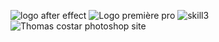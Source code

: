 ![logo after effect](https://github.com/user-attachments/assets/8361b7dc-a4d1-40ea-9c9f-c9a2a00e069d)
![Logo première pro](https://github.com/user-attachments/assets/1cc05110-6300-4496-9985-24a23000c681)
![skill3](https://github.com/user-attachments/assets/a6e86e63-8094-4738-b8d1-b87ad6360b5a)
![Thomas costar photoshop site](https://github.com/user-attachments/assets/ea6e6439-e7b8-42b5-bf82-5286217d0629)
